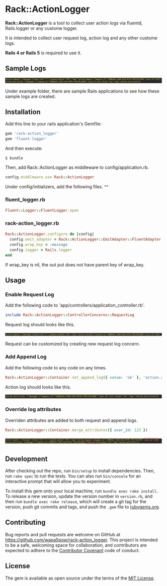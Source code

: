 # Rack::ActionLogger

**Rack::ActionLogger** is a tool to collect user action logs via fluentd, Rails.logger or any custome logger.

It is intended to collect user request log, action log and any other custome logs.

**Rails 4 or Rails 5** is required to use it.

## Sample Logs

![sample logs](docs/sample_log.png)

Under example folder, there are sample Rails applications to see how these sample logs are created.

## Installation

Add this line to your rails application's Gemfile:

```ruby
gem 'rack-action_logger'
gem 'fluent-logger'
```

And then execute:

    $ bundle

Then, add Rack::ActionLogger as middleware to config/application.rb.

```ruby
config.middleware.use Rack::ActionLogger
```

Under config/initializers, add the following files.
^^
### fluent_logger.rb

```ruby
Fluent::Logger::FluentLogger.open
```

### rack-action_logger.rb

```ruby
Rack::ActionLogger.configure do |config|
  config.emit_adapter = Rack::ActionLogger::EmitAdapter::FluentAdapter
  config.wrap_key = :message
  config.logger = Rails.logger
end
```

If wrap_key is nil, the out put does not have parent key of wrap_key.

## Usage

### Enable Request Log

Add the following code to 'app/controllers/application_controller.rb'.

```ruby
include Rack::ActionLogger::ControllerConcerns::RequestLog
```

Request log should looks like this.

![request logs](docs/request_log.png)

Request can be customized by creating new request log concern.


### Add Append Log

Add the following code to any code on any times.

```ruby
Rack::ActionLogger::Container.set_append_log({ value: 'ok' }, 'action.activities')
```

Action log should looks like this.

![action log](docs/action_log.png)

### Override log attributes

Overriden attributes are added to both request and append logs.

```ruby
Rack::ActionLogger::Container.merge_attributes({ user_id: 123 })
```

![attributed log](docs/attributed_log.png)


## Development

After checking out the repo, run `bin/setup` to install dependencies. Then, run `rake spec` to run the tests. You can also run `bin/console` for an interactive prompt that will allow you to experiment.

To install this gem onto your local machine, run `bundle exec rake install`. To release a new version, update the version number in `version.rb`, and then run `bundle exec rake release`, which will create a git tag for the version, push git commits and tags, and push the `.gem` file to [rubygems.org](https://rubygems.org).

## Contributing

Bug reports and pull requests are welcome on GitHub at https://github.com/wapa5pow/rack-action_logger. This project is intended to be a safe, welcoming space for collaboration, and contributors are expected to adhere to the [Contributor Covenant](http://contributor-covenant.org) code of conduct.


## License

The gem is available as open source under the terms of the [MIT License](http://opensource.org/licenses/MIT).

